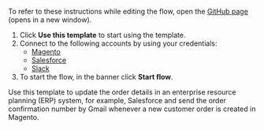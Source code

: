 To refer to these instructions while editing the flow, open the [GitHub page](https://github.com/ot4i/app-connect-templates/blob/main/resources/markdown/Create%20an%20order%20in%20Salesforce%20whenever%20a%20new%20customer%20order%20is%20created%20in%20Magento_instructions.md) (opens in a new window).

1. Click **Use this template** to start using the template.
2. Connect to the following accounts by using your credentials:
   - [Magento](https://ibm.biz/acmagento) 
   - [Salesforce](https://ibm.biz/ach2salesforce) 
   - [Slack](https://ibm.biz/acslack)
3. To start the flow, in the banner click **Start flow**.

Use this template to update the order details in an enterprise resource planning (ERP) system, for example, Salesforce and send the order confirmation number by Gmail whenever a new customer order is created in Magento.

